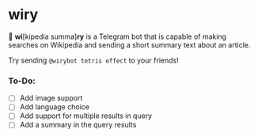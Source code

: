 # wiry

🤖 <b>wi</b>[kipedia summa]<b>ry</b> is a Telegram bot that is capable of making searches on Wikipedia and sending a short summary text about an article.

Try sending `@wirybot tetris effect` to your friends!


### To-Do:
- [ ] Add image support
- [ ] Add language choice
- [ ] Add support for multiple results in query
- [ ] Add a summary in the query results
